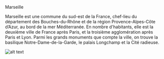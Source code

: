 Marseille

Marseille est une commune du sud-est de la France, chef-lieu du département des Bouches-du-Rhône et de la région Provence-Alpes-Côte d’Azur, 
au bord de la mer Méditerranée.
En nombre d'habitants, elle est la deuxième ville de France après Paris, et la troisième agglomération après Paris et Lyon. 
Parmi les grands monuments que compte la ville, on trouve la basilique Notre-Dame-de-la-Garde, le palais Longchamp et la Cité radieuse.

![alt text](https://upload.wikimedia.org/wikipedia/commons/4/46/Marseille-Fort_Saint-Jean.JPG)



